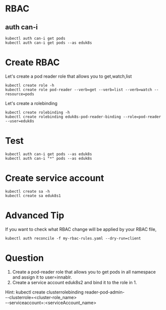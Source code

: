 # RBAC

## auth can-i

```
kubectl auth can-i get pods
kubectl auth can-i get pods --as eduk8s
```

# Create RBAC

Let's create a pod reader role that allows you to get,watch,list
```
kubectl create role -h
kubectl create role pod-reader --verb=get --verb=list --verb=watch --resource=pods
```

Let's create a rolebinding

```
kubectl create rolebinding -h
kubectl create rolebinding eduk8s-pod-reader-binding --role=pod-reader --user=eduk8s
```

# Test

```
kubectl auth can-i get pods --as eduk8s
kubectl auth can-i "*" pods --as eduk8s
```

# Create service account

```
kubectl create sa -h
kubectl create sa eduk8s1
```

# Advanced Tip

If you want to check what RBAC change will be applied by your RBAC file, 
```
kubectl auth reconcile -f my-rbac-rules.yaml --dry-run=client
```

# Question 

1. Create a pod-reader role that allows you to get pods in all namespace and assign it to user=innablr.
2. Create a service account eduk8s2 and bind it to the role in 1.



Hint:
kubectl create clusterrolebinding reader-pod-admin- \
  --clusterrole=<cluster-role_name>  \
  --serviceaccount=<namespace>:<serviceAccount_name>
